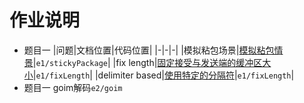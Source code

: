 # 作业说明
* 题目一
    |问题|文档位置|代码位置|
	|-|-|-|
	|模拟粘包场景|[模拟粘包情景](#模拟粘包情景)|`e1/stickyPackage`|
	|fix length|[固定接受与发送端的缓冲区大小](#固定接受与发送端的缓冲区大小)|`e1/fixLength`|
	|delimiter based|[使用特定的分隔符](#使用特定的分隔符)|`e1/fixLength`|
* 题目一
    goim解码`e2/goim`